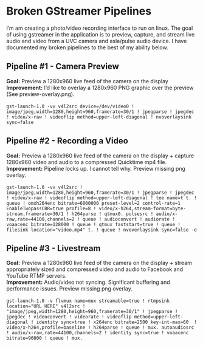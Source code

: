 # Broken GStreamer Pipelines

I’m am creating a photo/video recording interface to run on linux. The goal of using gstreamer in the application is to preview, capture, and stream live audio and video from a UVC camera and asla/pulse audio device. I have documented my broken pipelines to the best of my ability below.

## Pipeline #1 - Camera Preview
**Goal:** Preview a 1280x960 live feed of the camera on the display<br/>
**Improvement:** I’d like to overlay a 1280x960 PNG graphic over the preview (See preview-overlay.png).<br/><br/>
```gst-launch-1.0 -vv v4l2src device=/dev/video0 ! image/jpeg,width=1280,height=960,framerate=30/1 ! jpegparse ! jpegdec ! video/x-raw ! videoflip method=upper-left-diagonal ! nvoverlaysink sync=false```

## Pipeline #2 - Recording a Video
**Goal:** Preview a 1280x960 live feed of the camera on the display + capture 1280x960 video and audio to a compressed Quicktime mp4 file.<br/>
**Improvement:** Pipeline locks up. I cannot tell why. Preview missing png overlay.<br/><br/>
```gst-launch-1.0 -vv v4l2src ! image/jpeg,width=1280,height=960,framerate=30/1 ! jpegparse ! jpegdec ! video/x-raw ! videoflip method=upper-left-diagonal ! tee name=t t. ! queue ! omxh264enc bitrate=6000000 preset-level=2 control-rate=1 EnableTwopassCBR=true profile=8 ! video/x-h264,stream-format=byte-stream,framerate=30/1 ! h264parse ! qtmux0. pulsesrc ! audio/x-raw,rate=44100,channels=2 ! queue ! audioconvert ! audiorate ! voaacenc bitrate=128000 ! queue ! qtmux faststart=true ! queue ! filesink location="video.mp4" t. ! queue ! nvoverlaysink sync=false -e```

## Pipeline #3 - Livestream
**Goal:** Preview a 1280x960 live feed of the camera on the display + stream appropriately sized and compressed video and audio to Facebook and YouTube RTMP servers.<br/>
**Improvement:** Audio/video not syncing. Significant buffering and performance issues. Preview missing png overlay.<br/><br/>
```gst-launch-1.0 -v flvmux name=mux streamable=true ! rtmpsink location="URL HERE" v4l2src ! "image/jpeg,width=1280,height=960,framerate=30/1" ! jpegparse ! jpegdec ! videoconvert ! videorate ! videoflip method=upper-left-diagonal ! identity sync=true ! x264enc bitrate=2500 key-int-max=60  ! video/x-h264,profile=baseline ! h264parse ! queue ! mux. autoaudiosrc ! audio/x-raw,rate=44100,channels=2 ! identity sync=true ! voaacenc bitrate=96000 ! queue ! mux.```
